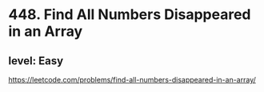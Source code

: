 # 448. Find All Numbers Disappeared in an Array
## level: Easy
https://leetcode.com/problems/find-all-numbers-disappeared-in-an-array/
